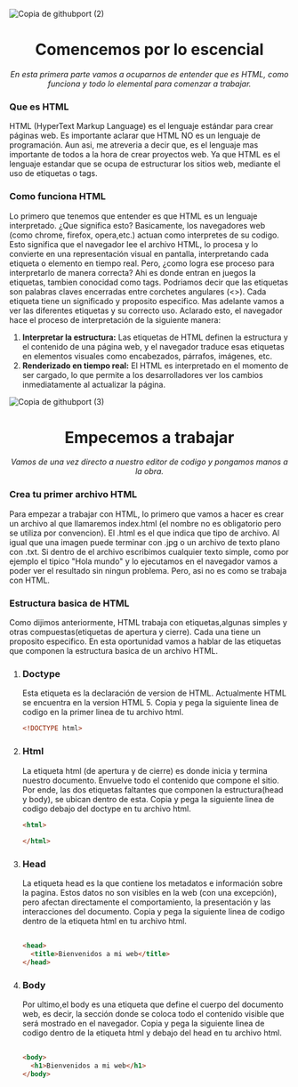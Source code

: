 ![Copia de githubport (2)](https://github.com/user-attachments/assets/42f3bf81-ca19-4019-9983-32b3cbf93cc3)

<h1 align="center">Comencemos por lo escencial</h1>

<p align="center"><em>En esta primera parte vamos a ocuparnos de entender que es HTML, como funciona y todo lo elemental para comenzar a trabajar.</em></p>

<h3>Que es HTML</h3>
<p>HTML (HyperText Markup Language) es el lenguaje estándar para crear páginas web. Es importante aclarar que HTML NO es un lenguaje de programación. Aun asi, me atreveria a decir que, es el lenguaje mas importante de todos a la hora de crear proyectos web. Ya que HTML es el lenguaje estandar que se ocupa de estructurar los sitios web, mediante el uso de etiquetas o tags.</p>

<h3>Como funciona HTML</h3>
<p>Lo primero que tenemos que entender es que HTML es un lenguaje interpretado. ¿Que significa esto? Basicamente, los navegadores web (como chrome, firefox, opera,etc.) actuan como interpretes de su codigo. Esto significa que el navegador lee el archivo HTML, lo procesa y lo convierte en una representación visual en pantalla, interpretando cada etiqueta o elemento en tiempo real. Pero, ¿como logra ese proceso para interpretarlo de manera correcta? Ahi es donde entran en juegos la etiquetas, tambien conocidad como tags. Podriamos decir que las etiquetas son palabras claves encerradas entre corchetes angulares (<>). Cada etiqueta tiene un significado y proposito especifico. Mas adelante vamos a ver las diferentes etiquetas y su correcto uso. Aclarado esto, el navegador hace el proceso de interpretación de la siguiente manera:</p>
<ol>
  <li>
    <strong>Interpretar la estructura:</strong> Las etiquetas de HTML definen la estructura y el contenido de una página web, y el navegador traduce esas etiquetas en elementos visuales como encabezados, párrafos, imágenes, etc.
  </li>
  <li>
    <strong>Renderizado en tiempo real:</strong> El HTML es interpretado en el momento de ser cargado, lo que permite a los desarrolladores ver los cambios inmediatamente al actualizar la página.
  </li>
</ol>

![Copia de githubport (3)](https://github.com/user-attachments/assets/3a077dd6-cce1-4944-b294-4edda1bf2bbd)

<h1 align="center">Empecemos a trabajar</h1>

<p align="center"><em>Vamos de una vez directo a nuestro editor de codigo y pongamos manos a la obra.</em></p>

<h3>Crea tu primer archivo HTML</h3>

<p>Para empezar a trabajar con HTML, lo primero que vamos a hacer es crear un archivo al que llamaremos index.html (el nombre no es obligatorio pero se utiliza por convencion). El .html es el que indica que tipo de archivo. Al igual que una imagen puede terminar con .jpg o un archivo de texto plano con .txt. Si dentro de el archivo escribimos cualquier texto simple, como por ejemplo el tipico "Hola mundo" y lo ejecutamos en el navegador vamos a poder ver el resultado sin ningun problema. Pero, asi no es como se trabaja con HTML.</p>

<h3>Estructura basica de HTML</h3>

<p>Como dijimos anteriormente, HTML trabaja con etiquetas,algunas simples y otras compuestas(etiquetas de apertura y cierre). Cada una tiene un proposito especifico. En esta oportunidad vamos a hablar de las etiquetas que componen la estructura basica de un archivo HTML.</p>
<ol>
  <li>
    <h3>Doctype</h3>
    <p>Esta etiqueta es la declaración de version de HTML. Actualmente HTML se encuentra en la version HTML 5. Copia y pega la siguiente linea de codigo en la primer linea de tu archivo html.</p>
    
```html  
<!DOCTYPE html>
```

  </li>
  <li>
    <h3>Html</h3>
    <p>La etiqueta html (de apertura y de cierre) es donde inicia y termina nuestro documento. Envuelve todo el contenido que compone el sitio. Por ende, las dos etiquetas faltantes que componen la estructura(head y body), se ubican dentro de esta. Copia y pega la siguiente linea de codigo debajo del doctype en tu archivo html.</p>

```html  
<html>
  
</html>
```
  </li>
  <li>
    <h3>Head</h3>
    <p>La etiqueta head es la que contiene los metadatos e información sobre la pagina. Estos datos no son visibles en la web (con una excepción), pero afectan directamente el comportamiento, la presentación y las interacciones del documento. Copia y pega la siguiente linea de codigo dentro de la etiqueta html en tu archivo html.</p>

```html
 
<head>
  <title>Bienvenidos a mi web</title>
</head>

```
    
  </li>
  <li>
    <h3>Body</h3>
    <p>Por ultimo,el body es una etiqueta que define el cuerpo del documento web, es decir, la sección donde se coloca todo el contenido visible que será mostrado en el navegador. Copia y pega la siguiente linea de codigo dentro de la etiqueta html y debajo del head en tu archivo html.</p>

```html
 
<body>
  <h1>Bienvenidos a mi web</h1>
</body>

```
  </li>
</ol>
